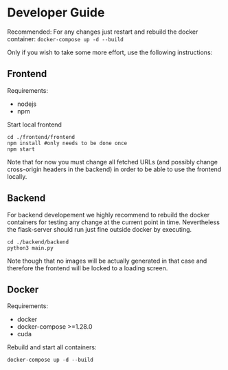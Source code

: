 # Developer Guide

Recommended: For any changes just restart and rebuild the docker container: `docker-compose up -d --build`

Only if you wish to take some more effort, use the following instructions:

## Frontend

Requirements:

-   nodejs
-   npm

Start local frontend

```
cd ./frontend/frontend
npm install #only needs to be done once
npm start
```

Note that for now you must change all fetched URLs (and possibly change cross-origin headers in the backend) in order to be able to use the frontend locally.

## Backend

For backend developement we highly recommend to rebuild the docker containers for testing any change at the current point in time.
Nevertheless the flask-server should run just fine outside docker by executing.

```
cd ./backend/backend
python3 main.py
```

Note though that no images will be actually generated in that case and therefore the frontend will be locked to a loading screen.

## Docker

Requirements:

-   docker
-   docker-compose >=1.28.0
-   cuda

Rebuild and start all containers:

```
docker-compose up -d --build
```

